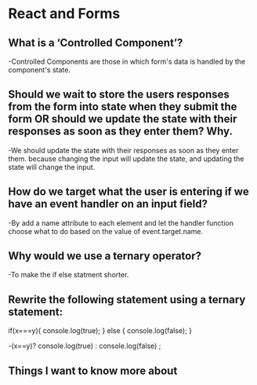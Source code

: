 # **React and Forms**


## What is a ‘Controlled Component’?

-Controlled Components are those in which form's data is handled by the component's state. 

## Should we wait to store the users responses from the form into state when they submit the form OR should we update the state with their responses as soon as they enter them? Why.

-We should update the state with their responses as soon as they enter them. because changing the input will update the state, and updating the state will change the input.

## How do we target what the user is entering if we have an event handler on an input field?

-By add a name attribute to each element and let the handler function choose what to do based on the value of event.target.name.

## Why would we use a ternary operator?

-To make the if else statment shorter.

## Rewrite the following statement using a ternary statement:

if(x===y){
  console.log(true);
} else {
  console.log(false);
}

-(x==y)? console.log(true) : console.log(false) ;




## Things I want to know more about